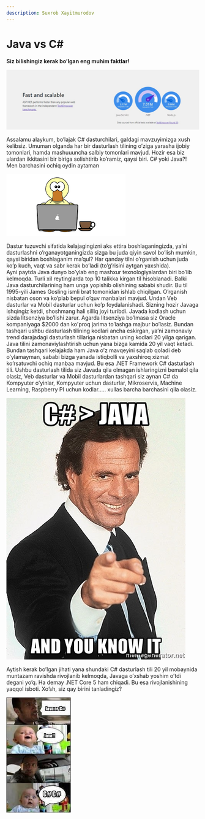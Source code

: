 ```yaml
---
description: Suxrob Xayitmurodov
---
```


# Java vs C\#

**Siz bilishingiz kerak bo’lgan eng muhim faktlar!**   


![](../../.gitbook/assets/image%20%2813%29.png)

  
Assalamu alaykum, bo’lajak C\# dasturchilari, galdagi mavzuyimizga xush kelibsiz. Umuman olganda har bir dasturlash tilining o’ziga yarasha ijobiy tomonlari, hamda mashuuuncha salbiy tomonlari mavjud. Hozir esa biz ulardan ikkitasini bir biriga solishtirib ko’ramiz, qaysi biri. C\# yoki Java?! Men barchasini ochiq oydin aytaman

![](../../.gitbook/assets/javavc-.png)

Dastur tuzuvchi sifatida kelajagingizni aks ettira boshlaganingizda, ya’ni dasturlashni o’rganayotganingizda sizga bu juda qiyin savol bo’lish mumkin, qaysi biridan boshlaganim ma’qul? Har qanday tilni o’rganish uchun juda ko’p kuch, vaqt va sabr kerak bo’ladi \(to’g’risini aytgan yaxshida\).  
Ayni paytda Java dunyo bo’ylab eng mashxur texnologiyalardan biri bo’lib kelmoqda. Turli xil reytinglarda top 10 talikka kirgan til hisoblanadi. Balki Java dasturchilarining ham unga yopishib olishining sababi shudir. Bu til 1995-yili James Gosling ismli brat tomonidan ishlab chiqilgan. O’rganish nisbatan oson va ko’plab bepul o’quv manbalari mavjud. Undan Veb dasturlar va Mobil dasturlar uchun ko’p foydalanishadi. Sizning hozir Javaga ishqingiz ketdi, shoshmang hali silliq joyi turibdi. Javada kodlash uchun sizda litsenziya bo’lishi zarur. Agarda litsenziya bo’lmasa siz Oracle kompaniyaga $2000 dan ko'proq jarima to’lashga majbur bo’lasiz. Bundan tashqari ushbu dasturlash tilining kodlari ancha eskirgan, ya’ni zamonaviy trend darajadagi dasturlash tillariga nisbatan uning kodlari 20 yilga qarigan. Java tilini zamonaviylashtirish uchun yana bizga kamida 20 yil vaqt ketadi. Bundan tashqari kelajakda ham Java o’z mavqeyini saqlab qoladi deb o’ylamayman, sababi bizga yanada istiqbolli va yaxshiroq xizmat ko’rsatuvchi ochiq manbaa mavjud. Bu esa .NET Framework C\# dasturlash tili. Ushbu dasturlash tilida siz Javada qila olmagan ishlaringizni bemalol qila olasiz, Veb dasturlar va Mobil dasturlardan tashqari siz aynan C\# da Kompyuter o’yinlar, Kompyuter uchun dasturlar, Mikroservis, Machine Learning, Raspberry PI uchun kodlar….. xullas barcha barchasini qila olasiz.

![](../../.gitbook/assets/javavsc-2.jpg)

Aytish kerak bo’lgan jihati yana shundaki C\# dasturlash tili 20 yil mobaynida muntazam ravishda rivojlanib kelmoqda, Javaga o’xshab yoshim o’tdi degani yo’q. Ha demay .NET Core 5 ham chiqadi. Bu esa rivojlanishining yaqqol isboti. Xo’sh, siz qay birini tanladingiz?

![Bolakayni qarang...:\)\)\)](../../.gitbook/assets/javavsc-3.jpg)



